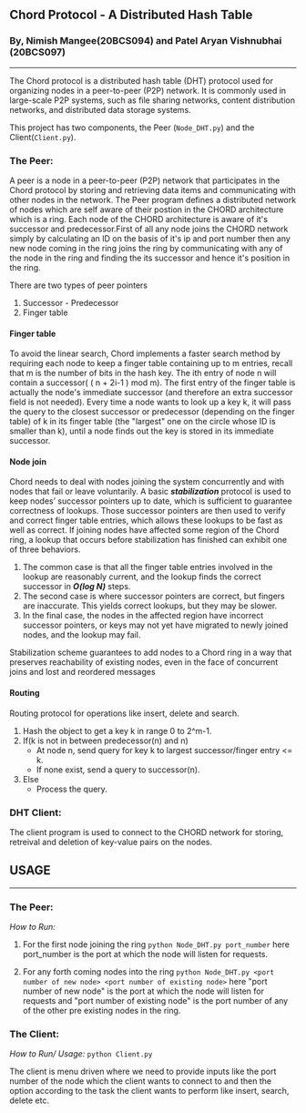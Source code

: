 ## Chord Protocol - A Distributed Hash Table
### By, Nimish Mangee(20BCS094) and Patel Aryan Vishnubhai (20BCS097)
____________________

The Chord protocol is a distributed hash table (DHT) protocol used for organizing nodes in a peer-to-peer (P2P) network. It is commonly used in large-scale P2P systems, such as file sharing networks, content distribution networks, and distributed data storage systems.

This project has two components, the Peer (`Node_DHT.py`) and the Client(`Client.py`).

### The Peer:

A peer is a node in a peer-to-peer (P2P) network that participates in the Chord protocol by storing and retrieving data items and communicating with other nodes in the network.
The Peer program defines a distributed network of nodes which are self aware of their postion in the CHORD architecture which is a ring. Each node of the CHORD architecture is aware of it's successor and predecessor.First of all any node joins the CHORD network simply by calculating an ID on the basis of it's ip and port number then any new node coming in the ring joins the ring by communicating with any of the node in the ring and finding the its successor and hence it's position in the ring.

There are two types of peer pointers
1. Successor - Predecessor
2. Finger table


#### Finger table
To avoid the linear search, Chord implements a faster search method by requiring each node to keep a finger table containing up to m entries, recall that m is the number of bits in the hash key. The ith entry of node n will contain a successor( ( n + 2i-1 ) mod m). The first entry of the finger table is actually the node's immediate successor (and therefore an extra successor field is not needed). Every time a node wants to look up a key k, it will pass the query to the closest successor or predecessor (depending on the finger table) of k in its finger table (the "largest" one on the circle whose ID is smaller than k), until a node finds out the key is stored in its immediate successor.

#### Node join

Chord needs to deal with nodes joining the system concurrently and with nodes that fail or leave voluntarily.
A basic ***stabilization*** protocol is used to keep nodes’ successor pointers up to date, which is sufficient to guarantee correctness of lookups. Those successor pointers are then used to verify and correct finger table entries, which allows these lookups to be fast as well as correct.
If joining nodes have affected some region of the Chord ring, a lookup that occurs before stabilization has finished can exhibit one of three behaviors.
1. The common case is that all the finger table entries involved in the lookup are reasonably current, and the lookup finds the correct successor in ***O(log N)*** steps.
2. The second case is where successor pointers are correct, but fingers are inaccurate. This yields correct lookups, but they may be slower. 
3. In the final case, the nodes in the affected region have incorrect successor pointers, or keys may not yet have migrated to newly joined nodes, and the lookup may fail.

Stabilization scheme guarantees to add nodes to a Chord ring in a way that preserves reachability of existing nodes, even in the face of concurrent joins and lost and reordered messages


#### Routing
Routing protocol for operations like insert, delete and search.
1. Hash the object to get a key k in range 0 to 2^m-1.
2. If(k is not in between predecessor(n) and n)
    - At node n, send query for key k to largest successor/finger entry <= k.
    - If none exist, send a query to successor(n).
3. Else
    - Process the query.

### DHT Client:

The client program is used to connect to the CHORD network for storing, retreival and deletion of key-value pairs on the nodes.

## USAGE 
_________________

### The Peer:

*How to Run:* 

1. For the first node joining the ring
`python Node_DHT.py port_number`
here port_number is the port at which the node will listen for requests.

2. For any forth coming nodes into the ring
`python Node_DHT.py <port number of new node> <port number of existing node>`
here "port number of new node" is the port at which the node will listen for requests and  "port number of existing node" is the port number of any of the other pre existing nodes in the ring.

### The Client:

*How to Run/ Usage:* `python Client.py`

The client is menu driven where we need to provide inputs like the port number of the node which the client wants to connect to and then the option according to the task the client wants to perform like insert, search, delete etc.
